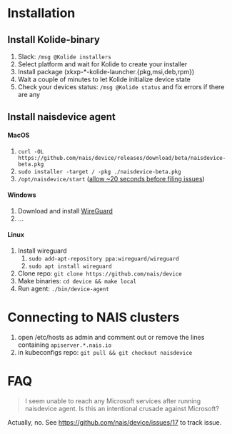 # Installation

## Install Kolide-binary
1. Slack: `/msg @Kolide installers`
2. Select platform and wait for Kolide to create your installer
3. Install package (xkxp-\*-kolide-launcher.{pkg,msi,deb,rpm})
4. Wait a couple of minutes to let Kolide initialize device state
5. Check your devices status: `/msg @Kolide status` and fix errors if there are any

## Install naisdevice agent
#### MacOS 
1. `curl -OL https://github.com/nais/device/releases/download/beta/naisdevice-beta.pkg`
2. `sudo installer -target / -pkg ./naisdevice-beta.pkg`
3. `/opt/naisdevice/start` ([allow ~20 seconds before filing issues](https://github.com/nais/device/issues/38))

#### Windows
1. Download and install [WireGuard](https://www.wireguard.com/install/)
2. ...

#### Linux
1. Install wireguard
	1. `sudo add-apt-repository ppa:wireguard/wireguard`
	2. `sudo apt install wireguard`
2. Clone repo: `git clone https://github.com/nais/device`
3. Make binaries: `cd device && make local`
4. Run agent: `./bin/device-agent`

# Connecting to NAIS clusters
  1. open /etc/hosts as admin and comment out or remove the lines containing `apiserver.*.nais.io`
  2. in kubeconfigs repo: `git pull && git checkout naisdevice`

# FAQ

> I seem unable to reach any Microsoft services after running naisdevice agent. Is this an intentional crusade against Microsoft?

Actually, no. See https://github.com/nais/device/issues/17 to track issue.
